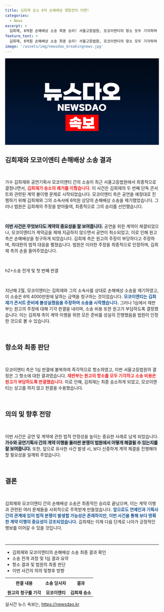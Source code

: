 ```yaml
---
title: 김희재 승소 6억 손해배상 쟁탈전의 이면!
categories:
  - News
excerpt: >
  김희재, 6억원 손해배상 소송 최종 승리! 서울고등법원, 모코이엔티의 항소 모두 기각하며 김희재의 손을 들어줬다. 콘서트 취소의 배경과 갈등의 전말은? 클릭해 확인하세요!
feature_text: >
  김희재, 6억원 손해배상 소송 최종 승리! 서울고등법원, 모코이엔티의 항소 모두 기각하며 김희재의 손을 들어줬다. 콘서트 취소의 배경과 갈등의 전말은? 클릭해 확인하세요!
image: '/assets/img/newsdao_breakingnews.jpg'
---
```


<p><img src="/assets/img/newsdao_breakingnews.jpg" alt="pcversion 속보" /></p>

<h2 data-ke-size="size26">김희재와 모코이엔티 손해배상 소송 결과</h2>

<p data-ke-size="size16">&nbsp;</p> 

<p data-ke-size="size16">가수 김희재와 공연기획사 모코이엔티 간의 소송이 최근 서울고등법원에서 최종적으로 결정나면서, <b><span style="color: #ee2323;">김희재가 승소의 쾌거를 이뤘습니다.</span></b> 이 사건은 김희재의 두 번째 단독 콘서트와 관련된 계약 불이행 문제로 시작되었습니다. 모코이엔티 측은 공연을 예정대로 진행하기 위해 김희재와 그의 소속사에 6억원 상당의 손해배상 소송을 제기했었습니다. 그러나 법원은 김희재의 주장을 받아들여, 최종적으로 그의 승리를 선언했습니다.</p> 

<p data-ke-size="size16">&nbsp;</p> 

<p><b><span style="background-color: #21538527;">이번 사건은 무엇보다도 계약의 중요성을 잘 보여줍니다.</span></b> 공연을 위한 계약이 체결되었으나, 모코이엔티가 계약금을 제때 지급하지 않으면서 공연이 취소되었고, 이로 인해 원고 측은 손해배상을 청구하게 되었습니다. 김희재 측은 원고의 주장이 부당하다고 주장하며, 최대한의 법적 대응을 펼쳤습니다. 법원은 이러한 주장을 최종적으로 인정하며, 김희재 측의 손을 들어주었습니다.</p> </p>

<p data-ke-size="size16">&nbsp;</p> 

<p>h2>소송 전개 및 첫 번째 판결</h2></p>

<p data-ke-size="size16">&nbsp;</p> 

<p data-ke-size="size16">지난해 2월, 모코이엔티는 김희재와 그의 소속사를 상대로 손해배상 소송을 제기하였고, 이 소송은 6억 4000만원에 달하는 금액을 청구하는 것이었습니다. <b><span style="color: #1a5490;">모코이엔티는 김희재가 콘서트 준비에 불성실했음을 주장하며 소송을 시작했습니다.</span></b> 그러나 1심에서 재판부는 원고의 주장에 대해 기각 판결을 내리며, 소송 비용 또한 원고가 부담하도록 결정했습니다. 이는 김희재 측이 계약 이행을 위한 모든 준비를 성실히 진행했음을 법원이 인정한 것으로 볼 수 있습니다.</p> 

<p data-ke-size="size16">&nbsp;</p> 

<h2>항소와 최종 판단</h2>

<p data-ke-size="size16">&nbsp;</p> 

<p data-ke-size="size16">모코이엔티 측은 1심 판결에 불복하여 즉각적으로 항소하였고, 이번 서울고등법원의 결정은 그 항소에 대한 결과였습니다. <b><span style="color: #ee2323;">재판부는 원고의 항소를 모두 기각하고 소송 비용은 원고가 부담하도록 판결했습니다.</span></b> 이로 인해, 김희재는 최종 승소하게 되었고, 모코이엔티는 상고를 하지 않고 판결을 수용했습니다.</p> 

<p data-ke-size="size16">&nbsp;</p> 

<h2>의의 및 향후 전망</h2>

<p data-ke-size="size16">&nbsp;</p> 

<p data-ke-size="size16">이번 사건은 공연 및 계약에 관한 법적 안정성을 높이는 중요한 사례로 남게 되었습니다. <b><span style="background-color: #21538527;">가수와 공연기획사 간의 계약 이행을 둘러싼 분쟁이 법원에서 어떻게 해결될 수 있는지를 잘 보여줍니다.</span></b> 또한, 앞으로 유사한 사건 발생 시, 보다 신중하게 계약 체결을 진행해야 할 필요성을 일깨워 주었습니다. </p> 

<p data-ke-size="size16">&nbsp;</p> 

<h2>결론</h2>

<p data-ke-size="size16">&nbsp;</p> 

<p data-ke-size="size16">김희재와 모코이엔티 간의 손해배상 소송은 최종적인 승리로 끝났으며, 이는 계약 이행과 관련된 여러 문제들을 사회적으로 주목받게 만들었습니다. <b><span style="color: #1a5490;">앞으로도 연예인과 기획사 간의 관계에 있어 법적 분쟁이 발생할 가능성은 존재하지만, 이번 사건을 통해 보다 명확한 계약 이행의 중요성이 강조되었습니다.</span></b> 김희재는 이제 다음 단계로 나아가 긍정적인 행보를 이어갈 수 있을 것입니다.</p> 

<p data-ke-size="size16">&nbsp;</p> 

<hr>

<ul>
    <li>김희재와 모코이엔티의 손해배상 소송 최종 결과 확인</li>
    <li>소송 전개 과정 및 1심 결과 요약</li>
    <li>항소 결과 및 법원의 최종 판단</li>
    <li>이번 사건의 의의 및향후 방향</li>
</ul>

<table>
    <tr>
        <td style="text-align: center; height: 30px;"><b>판결 내용</b></td>
        <td style="text-align: center; height: 30px;"><b>소송 당사자</b></td>
        <td style="text-align: center; height: 30px;"><b>결과</b></td>
    </tr>
    <tr>
        <td style="text-align: center; height: 17px;"><b>원고의 청구를 기각</b></td>
        <td style="text-align: center; height: 17px;"><b>모코이엔티</b></td>
        <td style="text-align: center; height: 17px;"><b>김희재 승소</b></td>
    </tr>
</table>
실시간 뉴스 속보는, <a href="https://newsdao.kr" rel="dofollow">https://newsdao.kr</a>


